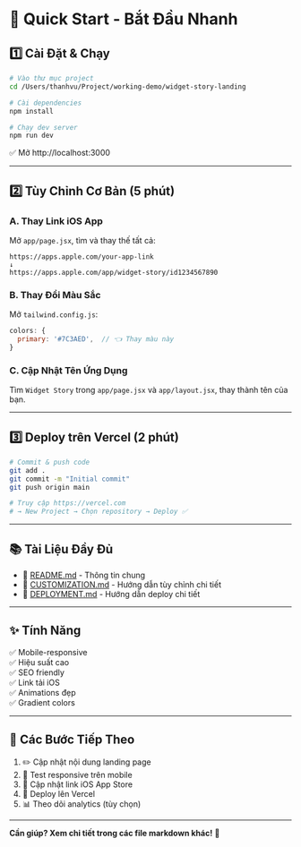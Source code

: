 # 🚀 Quick Start - Bắt Đầu Nhanh

## 1️⃣ Cài Đặt & Chạy

```bash
# Vào thư mục project
cd /Users/thanhvu/Project/working-demo/widget-story-landing

# Cài dependencies
npm install

# Chạy dev server
npm run dev
```

✅ Mở http://localhost:3000

---

## 2️⃣ Tùy Chỉnh Cơ Bản (5 phút)

### A. Thay Link iOS App

Mở `app/page.jsx`, tìm và thay thế tất cả:

```
https://apps.apple.com/your-app-link
↓
https://apps.apple.com/app/widget-story/id1234567890
```

### B. Thay Đổi Màu Sắc

Mở `tailwind.config.js`:

```javascript
colors: {
  primary: '#7C3AED',  // 👈 Thay màu này
}
```

### C. Cập Nhật Tên Ứng Dụng

Tìm `Widget Story` trong `app/page.jsx` và `app/layout.jsx`, thay thành tên của bạn.

---

## 3️⃣ Deploy trên Vercel (2 phút)

```bash
# Commit & push code
git add .
git commit -m "Initial commit"
git push origin main

# Truy cập https://vercel.com
# → New Project → Chọn repository → Deploy ✅
```

---

## 📚 Tài Liệu Đầy Đủ

- 📖 [README.md](README.md) - Thông tin chung
- 🎨 [CUSTOMIZATION.md](CUSTOMIZATION.md) - Hướng dẫn tùy chỉnh chi tiết
- 🚀 [DEPLOYMENT.md](DEPLOYMENT.md) - Hướng dẫn deploy chi tiết

---

## ✨ Tính Năng

✅ Mobile-responsive  
✅ Hiệu suất cao  
✅ SEO friendly  
✅ Link tải iOS  
✅ Animations đẹp  
✅ Gradient colors

---

## 🎯 Các Bước Tiếp Theo

1. ✏️ Cập nhật nội dung landing page
2. 📱 Test responsive trên mobile
3. 🔗 Cập nhật link iOS App Store
4. 🚀 Deploy lên Vercel
5. 📊 Theo dõi analytics (tùy chọn)

---

**Cần giúp? Xem chi tiết trong các file markdown khác!** 💪
